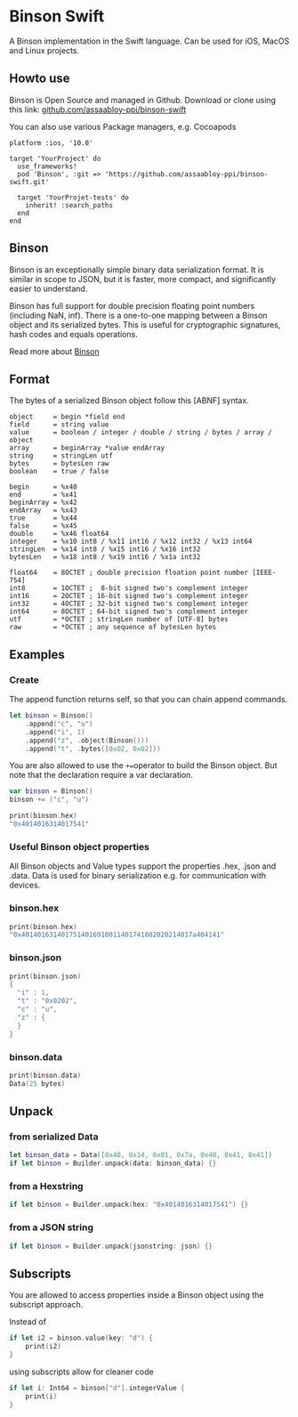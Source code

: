 # Binson Swift
A Binson implementation in the Swift language. Can be used for iOS, MacOS and Linux projects.

## Howto use
Binson is Open Source and managed in Github. Download or clone using this link:
[github.com/assaabloy-ppi/binson-swift](
https://github.com/assaabloy-ppi/binson-swift.git)

You can also use various Package managers, e.g. Cocoapods
```
platform :ios, '10.0'

target 'YourProject' do
  use_frameworks!
  pod 'Binson', :git => 'https://github.com/assaabloy-ppi/binson-swift.git'

  target 'YourProjet-tests' do
    inherit! :search_paths
  end
end
```

##  Binson
Binson is an exceptionally simple binary data serialization format. It is similar in scope to JSON, but it is faster, more compact, and significantly easier to understand.

Binson has full support for double precision floating point numbers (including NaN, inf). There is a one-to-one mapping between a Binson object and its serialized bytes. This is useful for cryptographic signatures, hash codes and equals operations.

Read more about [Binson](
http://binson.org)

## Format

The bytes of a serialized Binson object follow this [ABNF] syntax.
```
object     = begin *field end
field      = string value
value      = boolean / integer / double / string / bytes / array / object
array      = beginArray *value endArray
string     = stringLen utf
bytes      = bytesLen raw
boolean    = true / false

begin      = %x40
end        = %x41
beginArray = %x42
endArray   = %x43
true       = %x44
false      = %x45
double     = %x46 float64
integer    = %x10 int8 / %x11 int16 / %x12 int32 / %x13 int64
stringLen  = %x14 int8 / %x15 int16 / %x16 int32
bytesLen   = %x18 int8 / %x19 int16 / %x1a int32

float64    = 8OCTET ; double precision floation point number [IEEE-754]
int8       = 1OCTET ;  8-bit signed two's complement integer
int16      = 2OCTET ; 16-bit signed two's complement integer
int32      = 4OCTET ; 32-bit signed two's complement integer
int64      = 8OCTET ; 64-bit signed two's complement integer
utf        = *OCTET ; stringLen number of [UTF-8] bytes
raw        = *OCTET ; any sequence of bytesLen bytes
```

## Examples

### Create
The append function returns self, so that you can chain append commands.
```swift
let binson = Binson()
    .append("c", "u")
    .append("i", 1)
    .append("z", .object(Binson()))
    .append("t", .bytes([0x02, 0x02]))
```
You are also allowed to use the `+=`operator to build the Binson object. But note that the declaration require a var declaration.
```swift
var binson = Binson()
binson += ("c", "u")

print(binson.hex)
"0x4014016314017541"
```
### Useful Binson object properties

All Binson objects and Value types support the properties .hex, .json and .data. Data is used for binary serialization e.g. for communication with devices.

### binson.hex
```swift
print(binson.hex)
"0x4014016314017514016910011401741802020214017a404141"
```

### binson.json
```swift
print(binson.json)
{
  "i" : 1,
  "t" : "0x0202",
  "c" : "u",
  "z" : {
  }
}
```
### binson.data
```swift
print(binson.data)
Data(25 bytes)
```

## Unpack

### from serialized Data
```swift
let binson_data = Data([0x40, 0x14, 0x01, 0x7a, 0x40, 0x41, 0x41])
if let binson = Builder.unpack(data: binson_data) {}
```

### from a Hexstring
```swift
if let binson = Builder.unpack(hex: "0x4014016314017541") {}
```

### from a JSON string
```swift
if let binson = Builder.unpack(jsonstring: json) {}
```

## Subscripts
You are allowed to access properties inside a Binson object using the subscript approach.

Instead of
```swift
if let i2 = binson.value(key: "d") {
    print(i2)
}
```
using subscripts allow for cleaner code
```swift
if let i: Int64 = binson["d"].integerValue {
    print(i)
}
```
